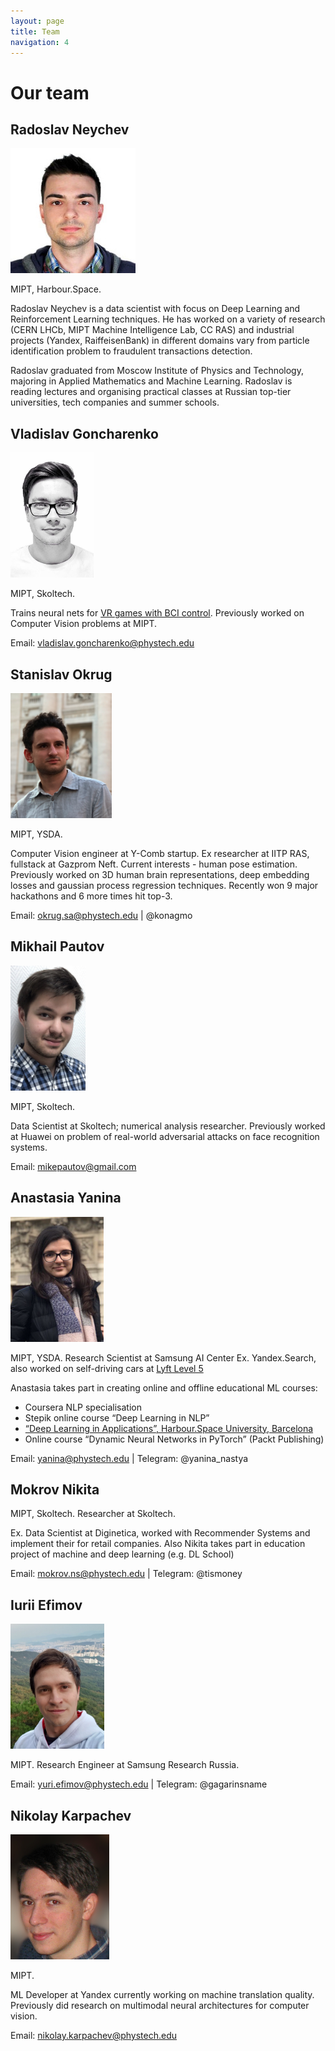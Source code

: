 ```yaml
---
layout: page
title: Team
navigation: 4
---
```


# Our team

## Radoslav Neychev

<img src="/img/neychev.png" alt="Neychev" height="200"/>

MIPT, Harbour.Space.

Radoslav Neychev is a data scientist with focus on Deep Learning and Reinforcement Learning techniques. He has worked on a variety of research (CERN LHCb, MIPT Machine Intelligence Lab, CC RAS) and industrial projects (Yandex, RaiffeisenBank) in different domains vary from particle identification problem to fraudulent transactions detection.

Radoslav graduated from Moscow Institute of Physics and Technology, majoring in Applied Mathematics and Machine Learning. Radoslav is reading lectures and organising practical classes at Russian top-tier universities, tech companies and summer schools.

## Vladislav Goncharenko

<img src="/img/goncharenko.jpg" alt="Goncharenko" height="200"/>

MIPT, Skoltech.

Trains neural nets for [VR games with BCI control](https://impulse-neiry.com/). Previously worked on Computer Vision problems at MIPT.

Email: vladislav.goncharenko@phystech.edu

## Stanislav Okrug

<img src="/img/okrug.png" alt="Okrug" height="200"/>

MIPT, YSDA.

Computer Vision engineer at Y-Comb startup. Ex researcher at IITP RAS, fullstack at Gazprom Neft. 
Current interests - human pose estimation.
Previously worked on 3D human brain representations, deep embedding losses and gaussian process regression techniques.
Recently won 9 major hackathons and 6 more times hit top-3.

Email: okrug.sa@phystech.edu | @konagmo

## Mikhail Pautov

<img src="/img/pautov.jpg" alt="Pautov" height="200"/>

MIPT, Skoltech.

Data Scientist at Skoltech; numerical analysis researcher. Previously worked  at Huawei on problem of real-world adversarial attacks on face recognition systems.

Email: mikepautov@gmail.com

## Anastasia Yanina

<img src="/img/yanina.png" alt="Yanina" height="200"/>

MIPT, YSDA. Research Scientist at Samsung AI Center
Ex. Yandex.Search, also worked on self-driving cars at [Lyft Level 5](https://level5.lyft.com/)

Anastasia takes part in creating online and offline educational ML courses:
 - Coursera NLP specialisation
 - Stepik online course “Deep Learning in NLP”
 - [“Deep Learning in Applications”, Harbour.Space University, Barcelona](https://in.harbour.space/data-science/deep-learning-in-applications-radoslav-neychev-anastasia-ianina/)
 - Online course “Dynamic Neural Networks in PyTorch” (Packt Publishing)

Email: yanina@phystech.edu | Telegram: @yanina_nastya

## Mokrov Nikita

MIPT, Skoltech. Researcher at Skoltech. 

Ex. Data Scientist at Diginetica, worked with Recommender Systems and implement their for retail companies. Also Nikita takes part in education project of machine and deep learning (e.g. DL School)

Email: mokrov.ns@phystech.edu | Telegram: @tismoney

## Iurii Efimov

<img src="/img/efimov.png" alt="Efimov" height="200"/>

MIPT. Research Engineer at Samsung Research Russia.

Email: yuri.efimov@phystech.edu | Telegram: @gagarinsname

## Nikolay Karpachev

<img src="/img/karpachev.jpg" alt="Karpachev" height="200"/>

MIPT.

ML Developer at Yandex currently working on machine translation quality. Previously did research on multimodal neural architectures for computer vision.

Email: nikolay.karpachev@phystech.edu
